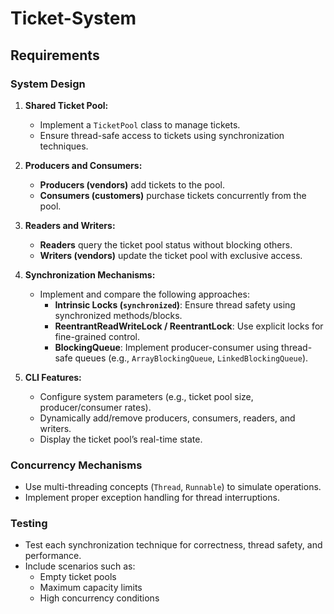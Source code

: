 # Ticket-System

## Requirements

### System Design

1. **Shared Ticket Pool:**
   - Implement a `TicketPool` class to manage tickets.
   - Ensure thread-safe access to tickets using synchronization techniques.
   
2. **Producers and Consumers:**
   - **Producers (vendors)** add tickets to the pool.
   - **Consumers (customers)** purchase tickets concurrently from the pool.
   
3. **Readers and Writers:**
   - **Readers** query the ticket pool status without blocking others.
   - **Writers (vendors)** update the ticket pool with exclusive access.
   
4. **Synchronization Mechanisms:**
   - Implement and compare the following approaches:
     - **Intrinsic Locks (`synchronized`)**: Ensure thread safety using synchronized methods/blocks.
     - **ReentrantReadWriteLock / ReentrantLock**: Use explicit locks for fine-grained control.
     - **BlockingQueue**: Implement producer-consumer using thread-safe queues (e.g., `ArrayBlockingQueue`, `LinkedBlockingQueue`).

5. **CLI Features:**
   - Configure system parameters (e.g., ticket pool size, producer/consumer rates).
   - Dynamically add/remove producers, consumers, readers, and writers.
   - Display the ticket pool’s real-time state.

### Concurrency Mechanisms
- Use multi-threading concepts (`Thread`, `Runnable`) to simulate operations.
- Implement proper exception handling for thread interruptions.

### Testing
- Test each synchronization technique for correctness, thread safety, and performance.
- Include scenarios such as:
  - Empty ticket pools
  - Maximum capacity limits
  - High concurrency conditions

